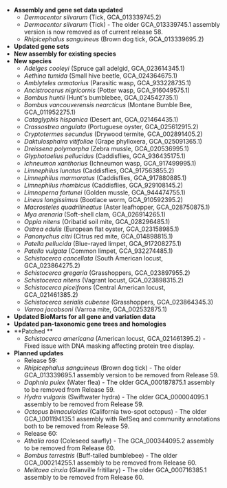 - **Assembly and gene set data updated**
  - _Dermacentor silvarum_ (Tick, GCA\_013339745.2)
  - _Dermacentor silvarum_ (Tick) - The older GCA\_013339745.1 assembly version is now removed as of current release 58.
  - _Rhipicephalus sanguineus_ (Brown dog tick, GCA\_013339695.2)
- **Updated gene sets**
- **New assembly for existing species**
- **New species**
  - _Adelges cooleyi_ (Spruce gall adelgid, GCA\_023614345.1)
  - _Aethina tumida_ (Small hive beetle, GCA\_024364675.1)
  - _Amblyteles armatorius_ (Parasitic wasp, GCA\_933228735.1)
  - _Ancistrocerus nigricornis_ (Potter wasp, GCA\_916049575.1)
  - _Bombus huntii_ (Hunt's bumblebee, GCA\_024542735.1)
  - _Bombus vancouverensis nearcticus_ (Montane Bumble Bee, GCA\_011952275.1)
  - _Cataglyphis hispanica_ (Desert ant, GCA\_021464435.1)
  - _Crassostrea angulata_ (Portuguese oyster, GCA\_025612915.2)
  - _Cryptotermes secundus_ (Drywood termite, GCA\_002891405.2)
  - _Daktulosphaira vitifoliae_ (Grape phylloxera, GCA\_025091365.1)
  - _Dreissena polymorpha_ (Zebra mussle, GCA\_020536995.1)
  - _Glyphotaelius pellucidus_ (Caddisflies, GCA\_936435175.1)
  - _Ichneumon xanthorius_ (Ichneumon wasp, GCA\_917499995.1)
  - _Limnephilus lunatus_ (Caddisflies, GCA\_917563855.2)
  - _Limnephilus marmoratus_ (Caddisflies, GCA\_917880885.1)
  - _Limnephilus rhombicus_ (Caddisflies, GCA\_929108145.2)
  - _Limnoperna fortunei_ (Golden mussle, GCA\_944474755.1)
  - _Lineus longissimus_ (Bootlace worm, GCA\_910592395.2)
  - _Macrosteles quadrilineatus_ (Aster leafhopper, GCA\_028750875.1)
  - _Mya arenaria_ (Soft-shell clam, GCA\_026914265.1)
  - _Oppia nitens_ (Oribatid soil mite, GCA\_028296485.1)
  - _Ostrea edulis_ (European flat oyster, GCA\_023158985.1)
  - _Panonychus citri_ (Citrus red mite, GCA\_014898815.1)
  - _Patella pellucida_ (Blue-rayed limpet, GCA\_917208275.1)
  - _Patella vulgata_ (Common limpet, GCA\_932274485.1)
  - _Schistocerca cancellata_ (South American locust, GCA\_023864275.2)
  - _Schistocerca gregaria_ (Grasshoppers, GCA\_023897955.2)
  - _Schistocerca nitens_ (Vagrant locust, GCA\_023898315.2)
  - _Schistocerca piceifrons_ (Central American locust, GCA\_021461385.2)
  - _Schistocerca serialis cubense_ (Grasshoppers, GCA\_023864345.3)
  - _Varroa jacobsoni_ (Varroa mite, GCA\_002532875.1)
- **Updated BioMarts for all gene and variation data**
- **Updated pan-taxonomic gene trees and homologies**
- **Patched **
  - _Schistocerca americana_ (American locust, GCA\_021461395.2) - Fixed issue with DNA masking affecting protein tree display.
- **Planned updates**
  - Release 59:
  - _Rhipicephalus sanguineus_ (Brown dog tick) - The older GCA\_013339695.1 assembly version to be removed from Release 59.
  - _Daphnia pulex_ (Water flea) - The older GCA\_000187875.1 assembly to be removed from Release 59.
  - _Hydra vulgaris_ (Swiftwater hydra) - The older GCA\_000004095.1 assembly to be removed from Release 59.
  - _Octopus bimaculoides_ (California two-spot octopus) - The older GCA_\001194135.1 assembly with RefSeq and community annotations both to be removed from Release 59.
  - Release 60:
  - _Athalia rosa_ (Coleseed sawfly) - The GCA\_000344095.2 assembly to be removed from Release 60.
  - _Bombus terrestris_ (Buff-tailed bumblebee) - The older GCA\_000214255.1 assembly to be removed from Release 60.
  - _Melitaea cinxia_ (Glanville fritillary) - The older GCA\_000716385.1 assembly to be removed from Release 60.
